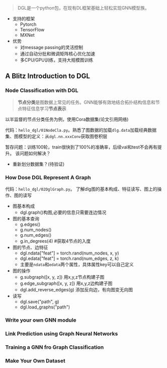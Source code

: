 > DGL是一个python包，在现有DL框架基础上轻松实现GNN模型族。

* 支持的框架
    * Pytorch
    * TensorFlow
    * MXNet
* 优势
    * 对message passing的灵活控制
    * 通过自动分批和微调矩阵核心优化加速
    * 多CPU/GPU训练，支持大规模图训练

## A Blitz Introduction to DGL 

### Node Classification with DGL
> **节点分类**是图数据上常见的任务。GNN能够有效地结合拓扑结构信息和节点特征信息学习**节点表示**

以半监督的节点分类任务为例，使用Cora数据集(论文引用网络)

代码：`hello_dgl/01NodeCla.py`。熟悉了图数据的加载`dlg.data`加载经典数据集、图模型的定义：从`dgl.nn.xxxConv`获取图卷积层

暂存问题：训练100轮，train很快到了100%的准确率，后续val和test不会再有提升。
该问题如何解决？
* 重新划分数据集？(待验证)

### How Dose DGL Represent A Graph

代码：`hello_dgl/02DglGraph.py`。
了解dlg图的基本构成、特征读写、图上的操作、图的读写
* 图基本构成
    * dgl.graph()构图,必要的信息只需要连边情况
* 图的基本查询
    * g.edges()
    * g.num_nodes()
    * g.num_edges()
    * g.in_degrees(4) #获取4节点的入度
* 图的节点、边特征
    * dgl.ndata["feat"] = torch.rand(num_nodes, x, y)
    * dgl.edata["feat"] = torch.rand(num_edges, z, k)
    * 主要是`ndata`和`edata`两个属性，具体属性key可以自己定义
* 图的操作
    * g.subgraph([x, y, z]) 用x,y,z节点构建子图
    * g.edge_subgraph([x, y, z]) 用x,y,z边构建子图
    * dgl.add_reverse_edges(g) 添加反向边，有向图变无向图
* 读写
    * dgl.save("path", g)
    * dgl.load_graphs("path")

### Write your own GNN module

### Link Prediction using Graph Neural Networks

### Training a GNN fro Graph Classification

### Make Your Own Dataset



